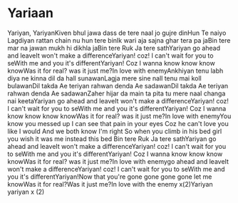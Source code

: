 # Yariaan
Yariyan, YariyanKiven bhul jawa dass de tere naal jo gujre dinHun Te naiyo Lagdiyan rattan chain nu hun tere binIk wari aja sajna ghar tera pa jaBin tere mar na jawan mukh hi dikhla jaBin tere Ruk Ja tere sathYariyan go ahead and leaveIt won't make a differenceYariyan! coz! I can't wait for you to seWith me and you it's differentYariyan! Coz I wanna know know know knowWas it for real? was it just me?In love with enemyAnkhiyan tenu labh diya ne kinna dil da hall sunawanLagja mere sine nall tenu mai koll bulawanDil takda Ae teriyan rahwan denda Ae sadawanDil takda Ae teriyan rahwan denda Ae sadawanZaher hijar da main ta pita tu mere naal changa nai keetaYariyan go ahead and leaveIt won't make a differenceYariyan! coz! I can't wait for you to seWith me and you it's differentYariyan! Coz I wanna know know know knowWas it for real? was it just me?In love with enemyYou know you messed up I can see that pain in your eyes Coz he can't love you like I would And we both know I'm right So when you climb in his bed girl you wish it was me instead this bed Bin tere Ruk Ja tere sathYariyan go ahead and leaveIt won't make a differenceYariyan! coz! I can't wait for you to seWith me and you it's differentYariyan! Coz I wanna know know know knowWas it for real? was it just me?In love with enemygo ahead and leaveIt won't make a differenceYariyan! coz! I can't wait for you to seWith me and you it's differentYariyan!Now that you're gone gone gone gone let me knowWas it for real?Was it just me?In love with the enemy x(2)Yariyan yariyan x (2) 
